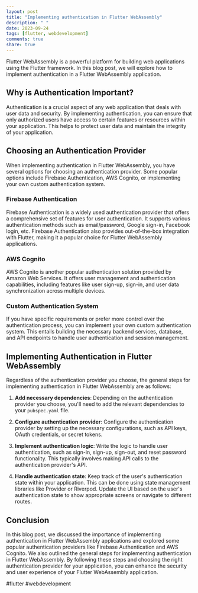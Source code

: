 ```yaml
---
layout: post
title: "Implementing authentication in Flutter WebAssembly"
description: " "
date: 2023-09-24
tags: [flutter, webdevelopment]
comments: true
share: true
---
```


Flutter WebAssembly is a powerful platform for building web applications using the Flutter framework. In this blog post, we will explore how to implement authentication in a Flutter WebAssembly application.

## Why is Authentication Important?

Authentication is a crucial aspect of any web application that deals with user data and security. By implementing authentication, you can ensure that only authorized users have access to certain features or resources within your application. This helps to protect user data and maintain the integrity of your application.

## Choosing an Authentication Provider

When implementing authentication in Flutter WebAssembly, you have several options for choosing an authentication provider. Some popular options include Firebase Authentication, AWS Cognito, or implementing your own custom authentication system.

### Firebase Authentication

Firebase Authentication is a widely used authentication provider that offers a comprehensive set of features for user authentication. It supports various authentication methods such as email/password, Google sign-in, Facebook login, etc. Firebase Authentication also provides out-of-the-box integration with Flutter, making it a popular choice for Flutter WebAssembly applications.

### AWS Cognito

AWS Cognito is another popular authentication solution provided by Amazon Web Services. It offers user management and authentication capabilities, including features like user sign-up, sign-in, and user data synchronization across multiple devices.

### Custom Authentication System

If you have specific requirements or prefer more control over the authentication process, you can implement your own custom authentication system. This entails building the necessary backend services, database, and API endpoints to handle user authentication and session management.

## Implementing Authentication in Flutter WebAssembly

Regardless of the authentication provider you choose, the general steps for implementing authentication in Flutter WebAssembly are as follows:

1. **Add necessary dependencies**: Depending on the authentication provider you choose, you'll need to add the relevant dependencies to your `pubspec.yaml` file.

2. **Configure authentication provider**: Configure the authentication provider by setting up the necessary configurations, such as API keys, OAuth credentials, or secret tokens.

3. **Implement authentication logic**: Write the logic to handle user authentication, such as sign-in, sign-up, sign-out, and reset password functionality. This typically involves making API calls to the authentication provider's API.

4. **Handle authentication state**: Keep track of the user's authentication state within your application. This can be done using state management libraries like Provider or Riverpod. Update the UI based on the user's authentication state to show appropriate screens or navigate to different routes.

## Conclusion

In this blog post, we discussed the importance of implementing authentication in Flutter WebAssembly applications and explored some popular authentication providers like Firebase Authentication and AWS Cognito. We also outlined the general steps for implementing authentication in Flutter WebAssembly. By following these steps and choosing the right authentication provider for your application, you can enhance the security and user experience of your Flutter WebAssembly application.

#flutter #webdevelopment